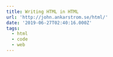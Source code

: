 ```yaml
---
title: Writing HTML in HTML
url: 'http://john.ankarstrom.se/html/'
date: '2019-06-27T02:40:16.000Z'
tags:
  - html
  - code
  - web
---
```

